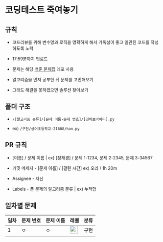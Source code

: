 # 코딩테스트 죽여놓기

  

## 규칙

- 코드리뷰를 위해 변수명과 로직을 명확하게 해서 가독성이 좋고 일관된 코드를 작성하도록 노력

- 17:59분까지 업로드

- 문제는 해당 [백준 문제집](https://github.com/tony9402/baekjoon) 레포 사용

- 알고리즘을 먼저 공부한 뒤 문제를 고민해보기

- 그래도 해결을 못하겠으면 솔루션 찾아보기

  

## 폴더 구조

- `/[알고리즘 분류]/[문제 이름-문제 번호]/[깃허브아이디].py`

- ex) `/구현/상어초등학교-21608/han.py`

  

## PR 규칙

- [이름] / 문제 이름 | ex) [정재경] / 문제 1-1234, 문제 2-2345, 문제 3-34567

- 커밋 메세지 - [문제 이름] / [걸린 시간] ex) 오리 / 1h 20m

- Assignee - 자신

<!-- - Reviewers - 그 주의 자기 리뷰어 -->

- Labels - 푼 문제의 알고리즘 분류 | ex) 누적합

  

## 일차별 문제

| 일차  | 문제 번호 | 문제 이름 | 레벨                                                                                 | 분류  |
| --- | ----- | ----- | ---------------------------------------------------------------------------------- | --- |
| 1   | ㅇ     | ㅇ     | <img height="25px" width="25px" src="https://static.solved.ac/tier_small/10.svg"/> | 구현  |
|     |       |       |                                                                                    |     |

  
  